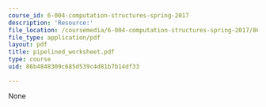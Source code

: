 ```yaml
---
course_id: 6-004-computation-structures-spring-2017
description: 'Resource:'
file_location: /coursemedia/6-004-computation-structures-spring-2017/86b4848309c685d539c4d81b7b14df33_pipelined_worksheet.pdf
file_type: application/pdf
layout: pdf
title: pipelined_worksheet.pdf
type: course
uid: 86b4848309c685d539c4d81b7b14df33

---
```

None